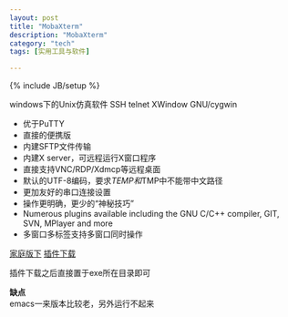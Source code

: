 ```yaml
---
layout: post
title: "MobaXterm"
description: "MobaXterm"
category: "tech"
tags: [实用工具与软件]

---
```

{% include JB/setup %}

windows下的Unix仿真软件 SSH telnet XWindow GNU/cygwin

- 优于PuTTY
- 直接的便携版
- 内建SFTP文件传输
- 内建X server，可远程运行X窗口程序
- 直接支持VNC/RDP/Xdmcp等远程桌面
- 默认的UTF-8编码，要求$TEMP和$TMP中不能带中文路径
- 更加友好的串口连接设置
- 操作更明确，更少的“神秘技巧”
- Numerous plugins available including the GNU C/C++ compiler, GIT, SVN, MPlayer and more
- 多窗口多标签支持多窗口同时操作

[家庭版下](http://mobaxterm.mobatek.net/download-home-edition.html)
[插件下载](http://mobaxterm.mobatek.net/plugins.html)

插件下载之后直接置于exe所在目录即可

**缺点**  
emacs一来版本比较老，另外运行不起来
